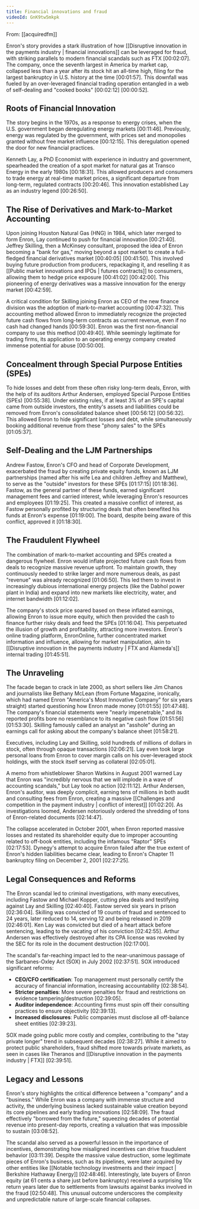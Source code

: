 ```yaml
---
title: Financial innovations and fraud
videoId: GnK9tw5mkpk
---
```


From: [[acquiredfm]] <br/> 

Enron's story provides a stark illustration of how [[Disruptive innovation in the payments industry | financial innovations]] can be leveraged for fraud, with striking parallels to modern financial scandals such as FTX <a class="yt-timestamp" data-t="00:02:07">[00:02:07]</a>. The company, once the seventh largest in America by market cap, collapsed less than a year after its stock hit an all-time high, filing for the largest bankruptcy in U.S. history at the time <a class="yt-timestamp" data-t="00:01:57">[00:01:57]</a>. This downfall was fueled by an over-leveraged financial trading operation entangled in a web of self-dealing and "cooked books" <a class="yt-timestamp" data-t="00:02:12">[00:02:12]</a> <a class="yt-timestamp" data-t="00:00:52">[00:00:52]</a>.

## Roots of Financial Innovation

The story begins in the 1970s, as a response to energy crises, when the U.S. government began deregulating energy markets <a class="yt-timestamp" data-t="00:11:46">[00:11:46]</a>. Previously, energy was regulated by the government, with prices set and monopolies granted without free market influence <a class="yt-timestamp" data-t="00:12:15">[00:12:15]</a>. This deregulation opened the door for new financial practices.

Kenneth Lay, a PhD Economist with experience in industry and government, spearheaded the creation of a spot market for natural gas at Transco Energy in the early 1980s <a class="yt-timestamp" data-t="00:18:31">[00:18:31]</a>. This allowed producers and consumers to trade energy at real-time market prices, a significant departure from long-term, regulated contracts <a class="yt-timestamp" data-t="00:20:46">[00:20:46]</a>. This innovation established Lay as an industry legend <a class="yt-timestamp" data-t="00:26:50">[00:26:50]</a>.

## The Rise of Derivatives and Mark-to-Market Accounting

Upon joining Houston Natural Gas (HNG) in 1984, which later merged to form Enron, Lay continued to push for financial innovation <a class="yt-timestamp" data-t="00:21:40">[00:21:40]</a>. Jeffrey Skilling, then a McKinsey consultant, proposed the idea of Enron becoming a "bank for gas," moving beyond a spot market to create a full-fledged financial derivatives market <a class="yt-timestamp" data-t="00:40:05">[00:40:05]</a> <a class="yt-timestamp" data-t="00:41:50">[00:41:50]</a>. This involved buying future production from producers, repackaging it, and reselling it as [[Public market innovations and IPOs | futures contracts]] to consumers, allowing them to hedge price exposure <a class="yt-timestamp" data-t="00:41:02">[00:41:02]</a> <a class="yt-timestamp" data-t="00:42:00">[00:42:00]</a>. This pioneering of energy derivatives was a massive innovation for the energy market <a class="yt-timestamp" data-t="00:42:59">[00:42:59]</a>.

A critical condition for Skilling joining Enron as CEO of the new finance division was the adoption of mark-to-market accounting <a class="yt-timestamp" data-t="00:47:32">[00:47:32]</a>. This accounting method allowed Enron to immediately recognize the projected future cash flows from long-term contracts as current revenue, even if no cash had changed hands <a class="yt-timestamp" data-t="00:59:30">[00:59:30]</a>. Enron was the first non-financial company to use this method <a class="yt-timestamp" data-t="00:49:40">[00:49:40]</a>. While seemingly legitimate for trading firms, its application to an operating energy company created immense potential for abuse <a class="yt-timestamp" data-t="00:50:00">[00:50:00]</a>.

## Concealment through Special Purpose Entities (SPEs)

To hide losses and debt from these often risky long-term deals, Enron, with the help of its auditors Arthur Andersen, employed Special Purpose Entities (SPEs) <a class="yt-timestamp" data-t="00:55:38">[00:55:38]</a>. Under existing rules, if at least 3% of an SPE's capital came from outside investors, the entity's assets and liabilities could be removed from Enron's consolidated balance sheet <a class="yt-timestamp" data-t="00:56:12">[00:56:12]</a> <a class="yt-timestamp" data-t="00:56:32">[00:56:32]</a>. This allowed Enron to hide significant losses and debt, while simultaneously booking additional revenue from these "phony sales" to the SPEs <a class="yt-timestamp" data-t="01:05:37">[01:05:37]</a>.

## Self-Dealing and the LJM Partnerships

Andrew Fastow, Enron's CFO and head of Corporate Development, exacerbated the fraud by creating private equity funds, known as LJM partnerships (named after his wife Lea and children Jeffrey and Matthew), to serve as the "outside" investors for these SPEs <a class="yt-timestamp" data-t="01:17:15">[01:17:15]</a> <a class="yt-timestamp" data-t="01:18:36">[01:18:36]</a>. Fastow, as the general partner of these funds, earned significant management fees and carried interest, while leveraging Enron's resources and employees <a class="yt-timestamp" data-t="01:19:25">[01:19:25]</a>. This created a massive conflict of interest, as Fastow personally profited by structuring deals that often benefited his funds at Enron's expense <a class="yt-timestamp" data-t="01:19:00">[01:19:00]</a>. The board, despite being aware of this conflict, approved it <a class="yt-timestamp" data-t="01:18:30">[01:18:30]</a>.

## The Fraudulent Flywheel

The combination of mark-to-market accounting and SPEs created a dangerous flywheel. Enron would inflate projected future cash flows from deals to recognize massive revenue upfront. To maintain growth, they continuously needed to strike larger and more numerous deals, as past "revenue" was already recognized <a class="yt-timestamp" data-t="01:06:50">[01:06:50]</a>. This led them to invest in increasingly dubious international energy projects (like the Dabhol power plant in India) and expand into new markets like electricity, water, and internet bandwidth <a class="yt-timestamp" data-t="01:12:02">[01:12:02]</a>.

The company's stock price soared based on these inflated earnings, allowing Enron to issue more equity, which then provided the cash to finance further risky deals and feed the SPEs <a class="yt-timestamp" data-t="01:16:04">[01:16:04]</a>. This perpetuated the illusion of growth and profitability, attracting more investors. Enron's online trading platform, EnronOnline, further concentrated market information and influence, allowing for market manipulation, akin to [[Disruptive innovation in the payments industry | FTX and Alameda's]] internal trading <a class="yt-timestamp" data-t="01:45:51">[01:45:51]</a>.

## The Unraveling

The facade began to crack in late 2000, as short sellers like Jim Chanos and journalists like Bethany McLean (from Fortune Magazine, ironically, which had named Enron "America's Most Innovative Company" for six years straight) started questioning how Enron made money <a class="yt-timestamp" data-t="01:01:55">[01:01:55]</a> <a class="yt-timestamp" data-t="01:47:48">[01:47:48]</a>. The company's financial statements were "nearly impenetrable," and its reported profits bore no resemblance to its negative cash flow <a class="yt-timestamp" data-t="01:51:56">[01:51:56]</a> <a class="yt-timestamp" data-t="01:53:30">[01:53:30]</a>. Skilling famously called an analyst an "asshole" during an earnings call for asking about the company's balance sheet <a class="yt-timestamp" data-t="01:58:21">[01:58:21]</a>.

Executives, including Lay and Skilling, sold hundreds of millions of dollars in stock, often through opaque transactions <a class="yt-timestamp" data-t="02:06:21">[02:06:21]</a>. Lay even took large personal loans from Enron to cover margin calls on his over-leveraged stock holdings, with the stock itself serving as collateral <a class="yt-timestamp" data-t="02:05:01">[02:05:01]</a>.

A memo from whistleblower Sharon Watkins in August 2001 warned Lay that Enron was "incredibly nervous that we will implode in a wave of accounting scandals," but Lay took no action <a class="yt-timestamp" data-t="02:11:12">[02:11:12]</a>. Arthur Andersen, Enron's auditor, was deeply complicit, earning tens of millions in both audit and consulting fees from Enron, creating a massive [[Challenges and competition in the payment industry | conflict of interest]] <a class="yt-timestamp" data-t="01:02:20">[01:02:20]</a>. As investigations loomed, Andersen notoriously ordered the shredding of tons of Enron-related documents <a class="yt-timestamp" data-t="02:14:47">[02:14:47]</a>.

The collapse accelerated in October 2001, when Enron reported massive losses and restated its shareholder equity due to improper accounting related to off-book entities, including the infamous "Raptor" SPEs <a class="yt-timestamp" data-t="02:17:53">[02:17:53]</a>. Dynegy's attempt to acquire Enron failed after the true extent of Enron's hidden liabilities became clear, leading to Enron's Chapter 11 bankruptcy filing on December 2, 2001 <a class="yt-timestamp" data-t="02:27:25">[02:27:25]</a>.

## Legal Consequences and Reforms

The Enron scandal led to criminal investigations, with many executives, including Fastow and Michael Kopper, cutting plea deals and testifying against Lay and Skilling <a class="yt-timestamp" data-t="02:40:40">[02:40:40]</a>. Fastow served six years in prison <a class="yt-timestamp" data-t="02:36:04">[02:36:04]</a>. Skilling was convicted of 19 counts of fraud and sentenced to 24 years, later reduced to 14, serving 12 and being released in 2019 <a class="yt-timestamp" data-t="02:46:01">[02:46:01]</a>. Ken Lay was convicted but died of a heart attack before sentencing, leading to the vacating of his conviction <a class="yt-timestamp" data-t="02:42:55">[02:42:55]</a>. Arthur Andersen was effectively destroyed after its CPA license was revoked by the SEC for its role in the document destruction <a class="yt-timestamp" data-t="02:17:00">[02:17:00]</a>.

The scandal's far-reaching impact led to the near-unanimous passage of the Sarbanes-Oxley Act (SOX) in July 2002 <a class="yt-timestamp" data-t="02:37:51">[02:37:51]</a>. SOX introduced significant reforms:
*   **CEO/CFO certification**: Top management must personally certify the accuracy of financial information, increasing accountability <a class="yt-timestamp" data-t="02:38:54">[02:38:54]</a>.
*   **Stricter penalties**: More severe penalties for fraud and restrictions on evidence tampering/destruction <a class="yt-timestamp" data-t="02:39:05">[02:39:05]</a>.
*   **Auditor independence**: Accounting firms must spin off their consulting practices to ensure objectivity <a class="yt-timestamp" data-t="02:39:13">[02:39:13]</a>.
*   **Increased disclosures**: Public companies must disclose all off-balance sheet entities <a class="yt-timestamp" data-t="02:39:23">[02:39:23]</a>.

SOX made going public more costly and complex, contributing to the "stay private longer" trend in subsequent decades <a class="yt-timestamp" data-t="02:38:27">[02:38:27]</a>. While it aimed to protect public shareholders, fraud shifted more towards private markets, as seen in cases like Theranos and [[Disruptive innovation in the payments industry | FTX]] <a class="yt-timestamp" data-t="02:39:51">[02:39:51]</a>.

## Legacy and Lessons

Enron's story highlights the critical difference between a "company" and a "business." While Enron was a company with immense structure and activity, the underlying business lacked sustainable value creation beyond its core pipelines and early trading innovations <a class="yt-timestamp" data-t="02:58:09">[02:58:09]</a>. The fraud effectively "borrowed from the future," squeezing decades of potential revenue into present-day reports, creating a valuation that was impossible to sustain <a class="yt-timestamp" data-t="03:08:52">[03:08:52]</a>.

The scandal also served as a powerful lesson in the importance of incentives, demonstrating how misaligned incentives can drive fraudulent behavior <a class="yt-timestamp" data-t="03:11:39">[03:11:39]</a>. Despite the massive value destruction, some legitimate pieces of Enron's business, such as its pipelines, were later acquired by other entities like [[Notable technology investments and their impact | Berkshire Hathaway Energy]] <a class="yt-timestamp" data-t="02:48:46">[02:48:46]</a>. Interestingly, late buyers of Enron equity (at 61 cents a share just before bankruptcy) received a surprising 10x return years later due to settlements from lawsuits against banks involved in the fraud <a class="yt-timestamp" data-t="02:50:48">[02:50:48]</a>. This unusual outcome underscores the complexity and unpredictable nature of large-scale financial collapses.